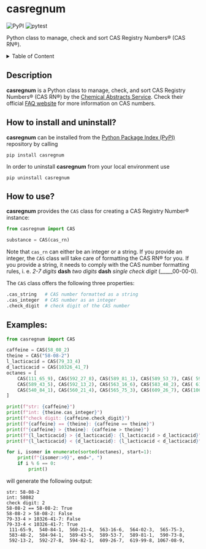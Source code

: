 # casregnum

![PyPI](https://img.shields.io/pypi/v/casregnum)
![pytest](https://github.com/molshape/CASRegistryNumbers/actions/workflows/python-app.yml/badge.svg)

Python class to manage, check and sort CAS Registry Numbers&reg; (CAS RN&reg;).

<details>
<summary>Table of Content</summary>

1. [Description](#description)
2. [How to install and uninstall?](#how-to-install-and-uninstall)
3. [How to use?](#how-to-use)
4. [Examples](#examples)
	
</details>

## Description
**casregnum** is a Python class to manage, check, and sort CAS Registry Numbers&reg; (CAS RN&reg;) by the [Chemical Abstracts Service](https://www.cas.org/). Check their official [FAQ website](https://www.cas.org/support/documentation/chemical-substances/faqs) for more information on CAS numbers.


## How to install and uninstall? 
**casregnum** can be installed from the [Python Package Index (PyPI)](https://pypi.org/) repository by calling

	pip install casregnum

In order to uninstall **casregnum** from your local environment use

	pip uninstall casregnum


## How to use?
**casregnum** provides the `CAS` class for creating a CAS Registry Number&reg; instance:

```Python
from casregnum import CAS

substance = CAS(cas_rn)
```

Note that `cas_rn` can either be an integer or a string. If you provide an integer, the `CAS` class will take care of formatting the CAS RN&reg; for you. If you provide a string, it needs to comply with the CAS number formatting rules, i. e. *2-7 digits* **dash** *two digits* **dash** *single check digit* (_____00-00-0).

The `CAS` class offers the following three properties:

```Python
.cas_string   # CAS number formatted as a string
.cas_integer  # CAS number as an integer
.check_digit  # check digit of the CAS number
```

## Examples:

```Python
from casregnum import CAS

caffeine = CAS(58_08_2)
theine = CAS("58-08-2")
l_lacticacid = CAS(79_33_4)
d_lacticacid = CAS(10326_41_7)
octanes = [
    CAS(111_65_9), CAS(592_27_8), CAS(589_81_1), CAS(589_53_7), CAS( 590_73_8), CAS(584_94_1),
    CAS(589_43_5), CAS(592_13_2), CAS(563_16_6), CAS(583_48_2), CAS( 619_99_8), CAS(564_02_3),
    CAS(540_84_1), CAS(560_21_4), CAS(565_75_3), CAS(609_26_7), CAS(1067_08_9), CAS(594_82_1),
]

print(f"str: {caffeine}")
print(f"int: {theine.cas_integer}")
print(f"check digit: {caffeine.check_digit}")
print(f"{caffeine} == {theine}: {caffeine == theine}")
print(f"{caffeine} > {theine}: {caffeine > theine}")
print(f"{l_lacticacid} > {d_lacticacid}: {l_lacticacid > d_lacticacid}")
print(f"{l_lacticacid} < {d_lacticacid}: {l_lacticacid < d_lacticacid}")

for i, isomer in enumerate(sorted(octanes), start=1):
    print(f"{isomer:>9}", end=", ")
    if i % 6 == 0:
        print()
```

will generate the following output:

```
str: 58-08-2
int: 58082
check digit: 2
58-08-2 == 58-08-2: True
58-08-2 > 58-08-2: False
79-33-4 > 10326-41-7: False
79-33-4 < 10326-41-7: True
 111-65-9,  540-84-1,  560-21-4,  563-16-6,  564-02-3,  565-75-3,
 583-48-2,  584-94-1,  589-43-5,  589-53-7,  589-81-1,  590-73-8,
 592-13-2,  592-27-8,  594-82-1,  609-26-7,  619-99-8, 1067-08-9,
```

